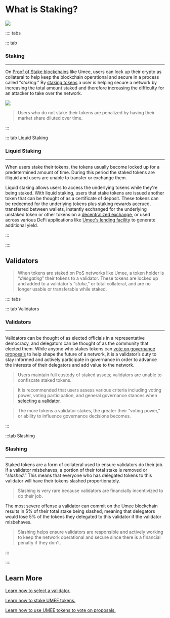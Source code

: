 # What is Staking?

![](/bg/what-is-staking.png)

:::: tabs

::: tab 

### Staking

****

On [Proof of Stake blockchains](/users/blockchain-basics/what-is-blockchain.html#types-of-blockchains) like Umee, users can lock up their crypto as collateral to help keep the blockchain operational and secure in a process called “_staking_.” By [staking tokens](/users/staking-umee/staking-umee) a user is helping secure a network by increasing the total amount staked and therefore increasing the difficulty for an attacker to take over the network.

![](/bg/why-stake.png)

> Users who do not stake their tokens are penalized by having their market share diluted over time.

:::

::: tab Liquid Staking

### Liquid Staking

****

When users stake their tokens, the tokens usually become locked up for a predetermined amount of time. During this period the staked tokens are illiquid and users are unable to transfer or exchange them.

Liquid staking allows users to access the underlying tokens while they're being staked. With liquid staking, users that stake tokens are issued another token that can be thought of as a certificate of deposit. These tokens can be redeemed for the underlying tokens plus staking rewards accrued, transferred between wallets, instantly exchanged for the underlying unstaked token or other tokens on a [decentralized exchange](/users/blockchain-basics/what-is-defi.html#what-is-a-dex), or used across various DeFi applications like [Umee's lending facility](/users/using-the-web-app/supply-withdraw) to generate additional yield.

:::

::::

## Validators

> When tokens are staked on PoS networks like Umee, a token holder is “_delegating_” their tokens to a validator. These tokens are locked up and added to a validator's “_stake_,” or total collateral, and are no longer usable or transferable while staked.

:::: tabs

::: tab Validators

### Validators 

****

Validators can be thought of as elected officials in a representative democracy, and delegators can be thought of as the community that elected them. While anyone who stakes tokens can [vote on governance proposals](/users/governance/voting) to help shape the future of a network, it is a validator’s duty to stay informed and actively participate in governance in order to advance the interests of their delegators and add value to the network.

> Users maintain full custody of staked assets; validators are unable to confiscate staked tokens.

> It is recommended that users assess various criteria including voting power, voting participation, and general governance stances when [selecting a validator](/users/staking-umee/selecting-validator).

> The more tokens a validator stakes, the greater their “voting power,” or ability to influence governance decisions becomes.

:::

:::tab Slashing

### Slashing

****

Staked tokens are a form of collateral used to ensure validators do their job. If a validator misbehaves, a portion of their total stake is removed or “_slashed_.” This means that everyone who has delegated tokens to this validator will have their tokens slashed proportionately.

> Slashing is very rare because validators are financially incentivized to do their job.

The most severe offense a validator can commit on the Umee blockchain results in 5% of their total stake being slashed, meaning that delegators would lose 5% of the tokens they delegated to this validator if the validator misbehaves.

> Slashing helps ensure validators are responsible and actively working to keep the network operational and secure since there is a financial penalty if they don't.

:::

::::

## Learn More

[Learn how to select a validator.](/users/staking-umee/selecting-validator)

[Learn how to stake UMEE tokens.](/users/staking-umee/staking-umee)

[Learn how to use UMEE tokens to vote on proposals.](/users/governance/voting)